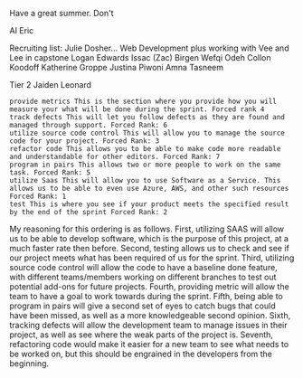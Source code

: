 Have a great summer. Don't 

AI Eric

Recruiting list:
Julie Dosher... Web Development plus working with Vee and Lee in capstone
Logan Edwards
Issac (Zac) Birgen 
Wefqi Odeh
Collon Koodoff
Katherine Groppe
Justina Piwoni
Amna Tasneem

Tier 2
Jaiden Leonard


    provide metrics This is the section where you provide how you will measure your what will be done during the sprint. Forced rank 4
    track defects This will let you follow defects as they are found and managed through support. Forced Rank: 6
    utilize source code control This will allow you to manage the source code for your project. Forced Rank: 3
    refactor code This allows you to be able to make code more readable and understandable for other editors. Forced Rank: 7
    program in pairs This allows two or more people to work on the same task. Forced Rank: 5
    utilize Saas This will allow you to use Software as a Service. This allows us to be able to even use Azure, AWS, and other such resources Forced Rank: 1
    test This is where you see if your product meets the specified result by the end of the sprint Forced Rank: 2

My reasoning for this ordering is as follows. First, utilizing SAAS will allow us to be able to develop software, which is the purpose of this project, at a much faster rate then before. Second, testing allows us to check and see if our project meets what has been required of us for the sprint. Third, utilizing source code control will allow the code to have a baseline done feature, with different teams/members working on different branches to test out potential add-ons for future projects. Fourth, providing metric will allow the team to have a goal to work towards during the sprint. Fifth, being able to program in pairs will give a second set of eyes to catch bugs that could have been missed, as well as a more knowledgeable second opinion. Sixth, tracking defects will allow the development team to manage issues in their project, as well as see where the weak parts of the project is. Seventh, refactoring code would make it easier for a new team to see what needs to be worked on, but this should be engrained in the developers from the beginning. 